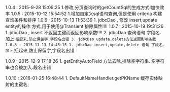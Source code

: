 1.0.4 : 2015-9-28 15:09:25
    1.修改,分页查询时的getCountSql的生成方式!加快效率
1.0.5 : 2015-10-12 15:54:52
    1.增加自定义sql语句查询,但是使用 criteria 构建 查询条件和排序
1.0.6 : 2015-10-13 11:53:39
    1. jdbcDao , 修改  insert,update   entity的操作 方式,用于使用@Transient 排除属性!!!!
1.0.7 : 2015-10-19 19:31:26
    1. jdbcDao , insert 不返回主键而返回影响条数!!!!
    2. jdbcDao 查询语句 字段名.加上 `` 括起来,防止保留字,字段名出错
    3. jdbcDao update,delete方法返回影响条数
1.0.8 : 2015-11-13 14:45:15
    1. jdbcDao insert,update,delete 语句 字段名.加上 `` 括起来,防止保留字,字段名出错

1.0.9 : 2015-12-9 17:18:26
    1. getEntityAutoField 方法去除,排除空字符串.   空字符串也会被加入.段名出错

1.0.10 : 2016-01-25 16:48:44
    1. DefaultNameHandler.getPKName  缓存实体映射的主键名;


